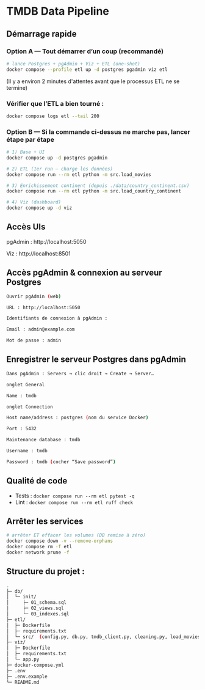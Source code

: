 # TMDB Data Pipeline

## Démarrage rapide
### Option A — Tout démarrer d’un coup (recommandé)
```bash
# lance Postgres + pgAdmin + Viz + ETL (one-shot)
docker compose --profile etl up -d postgres pgadmin viz etl
```
(Il y a environ 2 minutes d'attentes avant que le processus ETL ne se termine)

### Vérifier que l’ETL a bien tourné :
```bash
docker compose logs etl --tail 200
```


### Option B — Si la commande ci-dessus ne marche pas, lancer étape par étape
```bash
# 1) Base + UI
docker compose up -d postgres pgadmin

# 2) ETL (1er run — charge les données)
docker compose run --rm etl python -m src.load_movies

# 3) Enrichissement continent (depuis ./data/country_continent.csv)
docker compose run --rm etl python -m src.load_country_continent

# 4) Viz (dashboard)
docker compose up -d viz
```


## Accès UIs

pgAdmin : http://localhost:5050

Viz : http://localhost:8501



## Accès pgAdmin & connexion au serveur Postgres
```bash
Ouvrir pgAdmin (web)

URL : http://localhost:5050

Identifiants de connexion à pgAdmin :

Email : admin@example.com

Mot de passe : admin
```

## Enregistrer le serveur Postgres dans pgAdmin 
```bash
Dans pgAdmin : Servers → clic droit → Create → Server…

onglet General

Name : tmdb

onglet Connection

Host name/address : postgres (nom du service Docker)

Port : 5432

Maintenance database : tmdb

Username : tmdb

Password : tmdb (cocher “Save password”)
```

## Qualité de code
- Tests : `docker compose run --rm etl pytest -q`
- Lint :  `docker compose run --rm etl ruff check`


## Arrêter les services
```bash
# arrêter ET effacer les volumes (DB remise à zéro)
docker compose down -v --remove-orphans
docker compose rm -f etl
docker network prune -f
```




## Structure du projet : 
```bash
.
├─ db/
│  └─ init/
│     ├─ 01_schema.sql
│     ├─ 02_views.sql
│     └─ 03_indexes.sql
├─ etl/
│  ├─ Dockerfile
│  ├─ requirements.txt
│  └─ src/  (config.py, db.py, tmdb_client.py, cleaning.py, load_movies.py)
├─ viz/
│  ├─ Dockerfile
│  ├─ requirements.txt
│  └─ app.py
├─ docker-compose.yml
├─ .env
├─ .env.example
└─ README.md

```